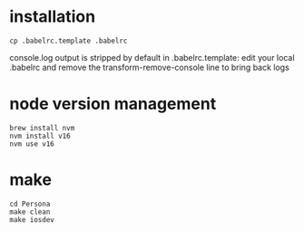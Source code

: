 # installation

```
cp .babelrc.template .babelrc
```

console.log output is stripped by default in .babelrc.template:
edit your local .babelrc and remove the transform-remove-console line to bring back logs


# node version management
```
brew install nvm
nvm install v16
nvm use v16
```


# make
```
cd Persona
make clean
make iosdev
```

  

